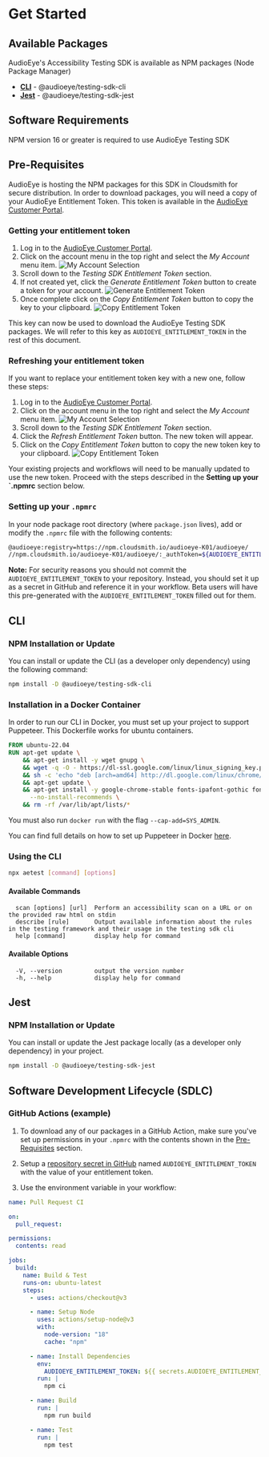 # Get Started

## Available Packages

AudioEye's Accessibility Testing SDK is available as NPM packages (Node Package Manager)

- [**CLI**](#cli) - @audioeye/testing-sdk-cli
- [**Jest**](#jest) - @audioeye/testing-sdk-jest

## Software Requirements

NPM version 16 or greater is required to use AudioEye Testing SDK

## Pre-Requisites

AudioEye is hosting the NPM packages for this SDK in Cloudsmith for secure distribution. In order to download packages, 
you will need a copy of your AudioEye Entitlement Token. This token is available in the
[AudioEye Customer Portal](https://portal.audioeye.com/).

### Getting your entitlement token

1. Log in to the [AudioEye Customer Portal](https://portal.audioeye.com/). 
2. Click on the account menu in the top right and select the *My Account* menu item.
   ![My Account Selection](/my-account.png)
3. Scroll down to the *Testing SDK Entitlement Token* section.
4. If not created yet, click the *Generate Entitlement Token* button to create a token for your account.
   ![Generate Entitlement Token](/generate-entitlement-token.png)
5. Once complete click on the *Copy Entitlement Token* button to copy the key to your clipboard.
   ![Copy Entitlement Token](/copy-entitlement-token.png)

This key can now be used to download the AudioEye Testing SDK packages. We will refer to this key as
`AUDIOEYE_ENTITLEMENT_TOKEN` in the rest of this document.

### Refreshing your entitlement token
If you want to replace your entitlement token key with a new one, follow these steps: 

1. Log in to the [AudioEye Customer Portal](https://portal.audioeye.com/). 
2. Click on the account menu in the top right and select the *My Account* menu item.
   ![My Account Selection](/my-account.png)
3. Scroll down to the *Testing SDK Entitlement Token* section.
4. Click the *Refresh Entitlement Token* button. The new token will appear.
5. Click on the *Copy Entitlement Token* button to copy the new token key to your clipboard.
   ![Copy Entitlement Token](/copy-entitlement-token.png) 

Your existing projects and workflows will need to be manually updated to use the new token. Proceed with the steps described in the **Setting up your `.npmrc** section below.

### Setting up your `.npmrc`

In your node package root directory (where `package.json` lives), add or modify the `.npmrc` file with the following contents:

```bash
@audioeye:registry=https://npm.cloudsmith.io/audioeye-K01/audioeye/
//npm.cloudsmith.io/audioeye-K01/audioeye/:_authToken=${AUDIOEYE_ENTITLEMENT_TOKEN}
```

**Note:** For security reasons you should not commit the `AUDIOEYE_ENTITLEMENT_TOKEN` to your repository. Instead, you should set it up as a secret in GitHub and reference it in your workflow. Beta users will have this pre-generated with the `AUDIOEYE_ENTITLEMENT_TOKEN` filled out for them.

## CLI

### NPM Installation or Update

You can install or update the CLI (as a developer only dependency) using the following command:

```bash
npm install -D @audioeye/testing-sdk-cli
```
### Installation in a Docker Container

In order to run our CLI in Docker, you must set up your project to support Puppeteer. This Dockerfile works for ubuntu containers.

```dockerfile
FROM ubuntu-22.04
RUN apt-get update \
    && apt-get install -y wget gnupg \
    && wget -q -O - https://dl-ssl.google.com/linux/linux_signing_key.pub | apt-key add - \
    && sh -c 'echo "deb [arch=amd64] http://dl.google.com/linux/chrome/deb/ stable main" >> /etc/apt/sources.list.d/google.list' \
    && apt-get update \
    && apt-get install -y google-chrome-stable fonts-ipafont-gothic fonts-wqy-zenhei fonts-thai-tlwg fonts-kacst fonts-freefont-ttf libxss1 \
      --no-install-recommends \
    && rm -rf /var/lib/apt/lists/*
```

You must also run `docker run` with the flag `--cap-add=SYS_ADMIN`.

You can find full details on how to set up Puppeteer in Docker [here](https://pptr.dev/troubleshooting#running-puppeteer-in-docker).

### Using the CLI

```bash
npx aetest [command] [options]
```

#### Available Commands
```
  scan [options] [url]  Perform an accessibility scan on a URL or on the provided raw html on stdin
  describe [rule]       Output available information about the rules in the testing framework and their usage in the testing sdk cli
  help [command]        display help for command    
```

#### Available Options
```
  -V, --version         output the version number
  -h, --help            display help for command
```
## Jest

### NPM Installation or Update

You can install or update the Jest package locally (as a developer only dependency) in your project.

```bash
npm install -D @audioeye/testing-sdk-jest
```

## Software Development Lifecycle (SDLC)

### GitHub Actions (example)

1. To download any of our packages in a GitHub Action, make sure you've set up permissions in your `.npmrc` with the contents shown in the [Pre-Requisites](#pre-requisites) section.

2. Setup a [repository secret in GitHub](https://docs.github.com/en/actions/security-guides/using-secrets-in-github-actions#creating-secrets-for-a-repository) named `AUDIOEYE_ENTITLEMENT_TOKEN` with the value of your entitlement token.

3. Use the environment variable in your workflow:

```yaml
name: Pull Request CI

on:
  pull_request:

permissions:
  contents: read

jobs:
  build:
    name: Build & Test
    runs-on: ubuntu-latest
    steps:
      - uses: actions/checkout@v3

      - name: Setup Node
        uses: actions/setup-node@v3
        with:
          node-version: "18"
          cache: "npm"

      - name: Install Dependencies
        env:
          AUDIOEYE_ENTITLEMENT_TOKEN: ${{ secrets.AUDIOEYE_ENTITLEMENT_TOKEN }}
        run: |
          npm ci

      - name: Build
        run: |
          npm run build

      - name: Test
        run: |
          npm test
```
